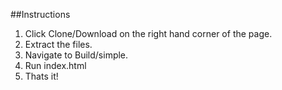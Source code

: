 ##Instructions

1. Click Clone/Download on the right hand corner of the page.
2. Extract the files.
3. Navigate to Build/simple.
4. Run index.html
5. Thats it!
